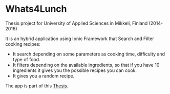 # Whats4Lunch
Thesis project for University of Applied Sciences in Mikkeli, Finland (2014-2016)

It is an hybrid application using Ionic Framework that Search and Filter cooking recipes:
* It search depending on some parameters as cooking time, difficulty and type of food.
* It filters depending on the available ingredients, so that if you have 10 ingredients it gives you the possible recipes you can cook.
* It gives you a random recipe.

The app is part of this [Thesis](http://www.urn.fi/URN:NBN:fi:amk-2016061212770).
